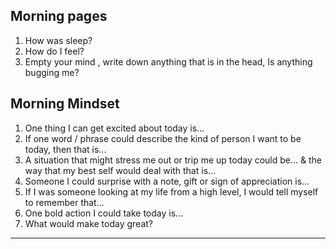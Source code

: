 
## Morning pages
1. How was sleep?
1. How do I feel?
1. Empty your mind , write down anything that is in the head, Is anything bugging me?

## Morning Mindset
1. One thing I can get excited about today is...
2. If one word / phrase could describe the kind of person I want to be today, then that is...
3. A situation that might stress me out or trip me up today could be... & the way that my best self would deal with that is...
4. Someone I could surprise with a note, gift or sign of appreciation is...
5. If I was someone looking at my life from a high level, I would tell myself to remember that...
6. One bold action I could take today is...
7. What would make today great?

---
